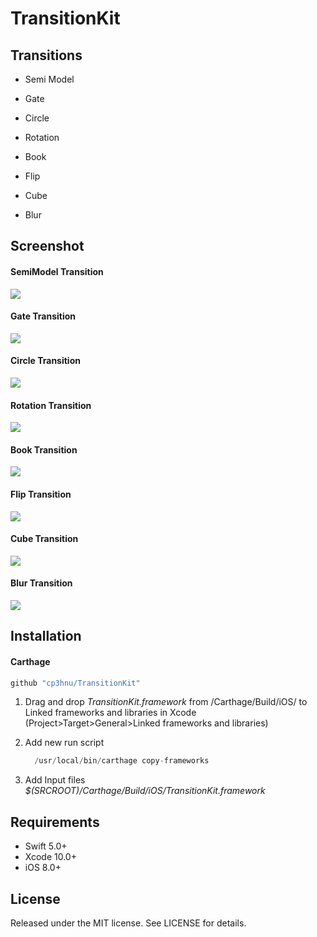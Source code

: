 # TransitionKit

## Transitions

* Semi Model

* Gate

* Circle

* Rotation

* Book

* Flip

* Cube

* Blur

  

## Screenshot

#### SemiModel Transition

![](Gif/SemiModel.gif)



#### Gate Transition

![](Gif/Gate.gif)



#### Circle Transition

![](Gif/Circle.gif)



#### Rotation Transition

![](Gif/Rotation.gif)



#### Book Transition

![](Gif/Book.gif)



#### Flip Transition

![](Gif/Flip.gif)



#### Cube Transition

![](Gif/Cube.gif)



#### Blur Transition

![](Gif/Blur.gif)

## Installation

#### Carthage

```swift
github "cp3hnu/TransitionKit"
```

1. Drag and drop *TransitionKit.framework* from /Carthage/Build/iOS/ to Linked frameworks and libraries in Xcode (Project>Target>General>Linked frameworks and libraries)

2. Add new run script

   ```swift
     /usr/local/bin/carthage copy-frameworks
   ```

3. Add Input files *$(SRCROOT)/Carthage/Build/iOS/TransitionKit.framework*



## Requirements
* Swift 5.0+
* Xcode 10.0+
* iOS 8.0+

## License

Released under the MIT license. See LICENSE for details.


